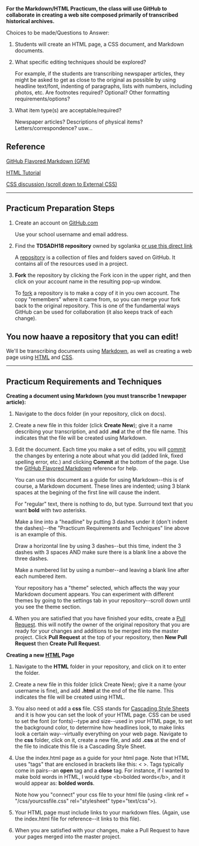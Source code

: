 **For the Markdown/HTML Practicum, the class will use GitHub to collaborate in creating a web site composed primarily of transcribed historical archives.**

Choices to be made/Questions to Answer:

1. Students will create an HTML page, a CSS document, and Markdown documents.

2. What specific editing techniques should be explored?

   For example, if the students are transcribing newspaper articles, they might be asked to get as close to the original as possible by using headline text/font, indenting of paragraphs, lists with numbers, including photos, etc. 
   Are footnotes required? Optional?
   Other formatting requirements/options?

3. What item type(s) are acceptable/required?

   Newspaper articles?  Descriptions of physical items?  Letters/correspondence?  usw...

Reference
---

[GitHub Flavored Markdown (GFM)](https://github.github.com/gfm/)

[HTML Tutorial](https://www.w3schools.com/html/html_intro.asp)

[CSS discussion (scroll down to External CSS)](https://www.w3schools.com/html/html_css.asp)


   ---
   
Practicum Preparation Steps
---

1. Create an account on [GitHub.com](https://github.com/)

   Use your school username and email address.
   
2. Find the **TDSADH18 repository** owned by sgolanka [or use this direct link](https://github.com/sgolanka/TDSADH18)

   A [repository](https://help.github.com/articles/github-glossary/#repository) is a collection of files and folders saved on GitHub. It contains all of the resources used in a project.
   
3. **Fork** the repository by clicking the Fork icon in the upper right, and then click on your account name in the resulting pop-up window.

   To [fork](https://help.github.com/articles/github-glossary/#fork) a repository is to make a copy of it in you own account. The copy "remembers" where it came from, so you can merge your fork back to the original repository. This is one of the fundamental ways GitHub can be used for collaboration (it also keeps track of each change).
   
You now haave a repository that you can edit!
---

We'll be transcribing documents using [Markdown](https://help.github.com/articles/github-glossary/#markdown), as well as creating a web page using [HTML](https://en.wikipedia.org/wiki/HTML) and [CSS](https://en.wikipedia.org/wiki/Cascading_Style_Sheets).

   ---

Practicum Requirements and Techniques
---

**Creating a document using Markdown (you must transcribe 1 newpaper article):**

1. Navigate to the docs folder (in your repository, click on docs).

2. Create a new file in this folder (click **Create New**); give it a name describing your transcription, and add **.md** at the of the file name. This indicates that the file will be created using Markdown.

3. Edit the document.  Each time you make a set of edits, you will [commit](https://help.github.com/articles/github-glossary/#commit) the changes by entering a note about what you did (added link, fixed spelling error, etc.) and clicking **Commit** at the bottom of the page. Use the [GitHub Flavored Markdown](https://github.github.com/gfm/) reference for help.

   You can use this document as a guide for using Markdown--this is of course, a Markdown document. These lines are indented; using 3 blank spaces at the begining of the first line will cause the indent.  
   
   For "regular" text, there is nothing to do, but type.  Surround text that you want **bold** with two asterisks.
   
   Make a line into a "headline" by putting 3 dashes under it (don't indent the dashes)--the "Practicum Requirements and Techniques" line above is an example of this.
   
   Draw a horizontal line by using 3 dashes--but this time, indent the 3 dashes with 3 spaces AND make sure there is a blank line a above the three dashes.
   
   Make a numbered list by using a number--and leaving a blank line after each numbered item.
   
   Your repository has a "theme" selected, which affects the way your Markdown document appears.  You can experiment with different themes by going to the settings tab in your repository--scroll down until you see the theme section.
   
4. When you are satisfied that you have finished your edits, create a [Pull Request](https://help.github.com/articles/github-glossary/#pull-request).  this will notify the owner of the original repository that you are ready for your changes and additions to be merged into the master project.  Click **Pull Request** at the top of your repository, then **New Pull Request** then **Create Pull Request**.

**Creating a new [HTML](https://help.github.com/articles/github-glossary/#markdown) Page**

1. Navigate to the **HTML** folder in your repository, and click on it to enter the folder.

2. Create a new file in this folder (click Create New); give it a name (your username is fine), and add **.html** at the end of the file name. This indicates the file will be created using HTML.

3. You also need ot add a **css** file.  CSS stands for [Cascading Style Sheets](https://en.wikipedia.org/wiki/Cascading_Style_Sheets) and it is how you can set the look of your HTML page. CSS can be used to set the font (or fonts)--type and size--used in your HTML page, to set the background color, to determine how headlines look, to make links look a certain way--virtually everything on your web page.
   Navigate to the **css** folder, click on it, create a new file, and add **.css** at the end of the file to indicate this file is a Cascading Style Sheet.

4. Use the index.html page as a guide for your html page.  Note that HTML uses "tags" that are enclosed in brackets like this: < >. Tags typically come in pairs--an **open** tag and a **close** tag.  For instance, if I wanted to make bold words in HTML, I would type \<b>bolded words\</b>, and it would appear as: **bolded words**.
   
   Note how you "connect" your css file to your html file (using \<link ref = "/css/yourcssfile.css" rel="stylesheet" type="text/css"\>).

5. Your HTML page must include links to your markdown files. (Again, use the index.html file for reference--it links to this file).

6. When you are satisfied with your changes, make a Pull Request to have your pages merged into the master project.



